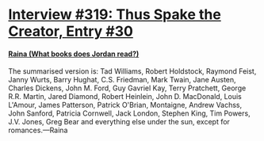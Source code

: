 # [Interview #319: Thus Spake the Creator, Entry #30](https://www.theoryland.com/intvmain.php?i=319#30)

#### [Raina (What books does Jordan read?)](http://www.oocities.org/area51/stargate/8513/creator-read.htm)

The summarised version is: Tad Williams, Robert Holdstock, Raymond Feist, Janny Wurts, Barry Hughat, C.S. Friedman, Mark Twain, Jane Austen, Charles Dickens, John M. Ford, Guy Gavriel Kay, Terry Pratchett, George R.R. Martin, Jared Diamond, Robert Heinlein, John D. MacDonald, Louis L'Amour, James Patterson, Patrick O'Brian, Montaigne, Andrew Vachss, John Sanford, Patricia Cornwell, Jack London, Stephen King, Tim Powers, J.V. Jones, Greg Bear and everything else under the sun, except for romances.—Raina

